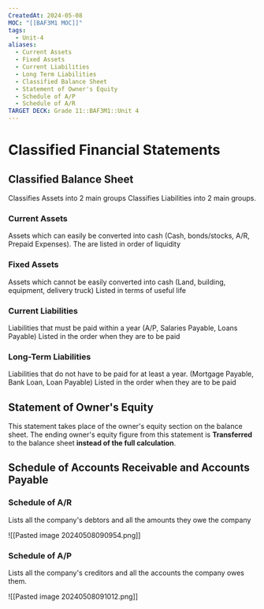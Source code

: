 ```yaml
---
CreatedAt: 2024-05-08
MOC: "[[BAF3M1 MOC]]"
tags:
  - Unit-4
aliases:
  - Current Assets
  - Fixed Assets
  - Current Liabilities
  - Long Term Liabilities
  - Classified Balance Sheet
  - Statement of Owner's Equity
  - Schedule of A/P
  - Schedule of A/R
TARGET DECK: Grade 11::BAF3M1::Unit 4
---
```


# Classified Financial Statements

## Classified Balance Sheet
Classifies Assets into 2 main groups
Classifies Liabilities into 2 main groups.
<!--ID: 1715177054159-->


### Current Assets
Assets which can easily be converted into cash
(Cash, bonds/stocks, A/R, Prepaid Expenses).
The are listed in order of liquidity
<!--ID: 1715177054161-->


### Fixed Assets
Assets which cannot be easily converted into cash
(Land, building, equipment, delivery truck)
Listed in terms of useful life
<!--ID: 1715177054164-->


### Current Liabilities
Liabilities that must be paid within a year
(A/P, Salaries Payable, Loans Payable)
Listed in the order when they are to be paid
<!--ID: 1715177054166-->


### Long-Term Liabilities
Liabilities that do not have to be paid for at least a year.
(Mortgage Payable, Bank Loan, Loan Payable)
Listed in the order when they are to be paid
<!--ID: 1715177054169-->


## Statement of Owner's Equity
This statement takes place of the owner's equity section on the balance sheet. The ending owner's equity figure from this statement is **Transferred** to the balance sheet **instead of the full calculation**.
<!--ID: 1715177054171-->


## Schedule of Accounts Receivable and Accounts Payable

### Schedule of A/R
Lists all the company's debtors and all the amounts they owe the company
<!--ID: 1757893916362-->




![[Pasted image 20240508090954.png]]

### Schedule of A/P
Lists all the company's creditors and all the accounts the company owes them.
<!--ID: 1757893916365-->




![[Pasted image 20240508091012.png]]
